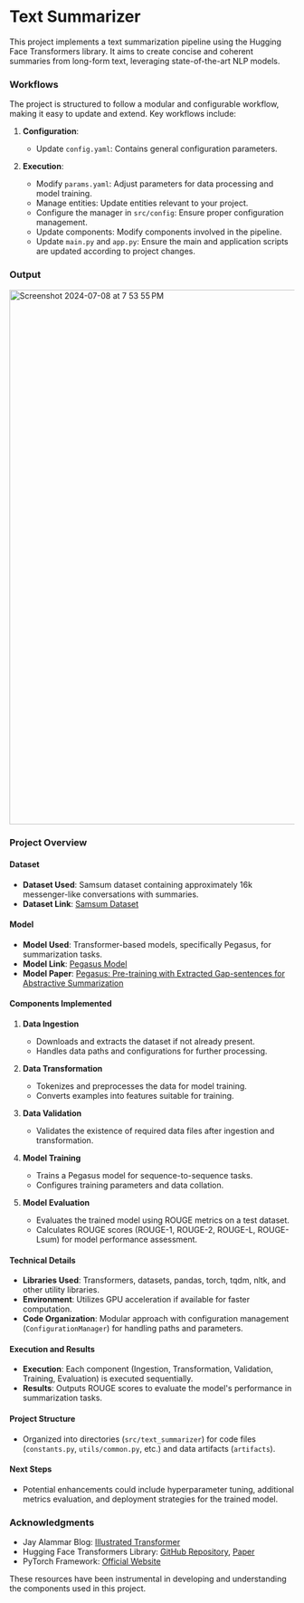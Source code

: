 # Text Summarizer
This project implements a text summarization pipeline using the Hugging Face Transformers library. It aims to create concise and coherent summaries from long-form text, leveraging state-of-the-art NLP models.

### Workflows

The project is structured to follow a modular and configurable workflow, making it easy to update and extend. Key workflows include:

1. **Configuration**:
   - Update `config.yaml`: Contains general configuration parameters.

2. **Execution**:
   - Modify `params.yaml`: Adjust parameters for data processing and model training.
   - Manage entities: Update entities relevant to your project.
   - Configure the manager in `src/config`: Ensure proper configuration management.
   - Update components: Modify components involved in the pipeline.
   - Update `main.py` and `app.py`: Ensure the main and application scripts are updated according to project changes.

### Output
<img width="945" alt="Screenshot 2024-07-08 at 7 53 55 PM" src="https://github.com/sumithanwate3/Text-Summarizer/assets/96422074/e417bed2-e4c2-4ca7-9c40-6dc0a8b59d2c">



### Project Overview

#### Dataset
- **Dataset Used**: Samsum dataset containing approximately 16k messenger-like conversations with summaries.
- **Dataset Link**: [Samsum Dataset](https://aclanthology.org/D19-5409/)

#### Model
- **Model Used**: Transformer-based models, specifically Pegasus, for summarization tasks.
- **Model Link**: [Pegasus Model](https://huggingface.co/google/pegasus-cnn_dailymail)
- **Model Paper**: [Pegasus: Pre-training with Extracted Gap-sentences for Abstractive Summarization](https://arxiv.org/abs/1912.08777)

#### Components Implemented
1. **Data Ingestion**
   - Downloads and extracts the dataset if not already present.
   - Handles data paths and configurations for further processing.

2. **Data Transformation**
   - Tokenizes and preprocesses the data for model training.
   - Converts examples into features suitable for training.

3. **Data Validation**
   - Validates the existence of required data files after ingestion and transformation.

4. **Model Training**
   - Trains a Pegasus model for sequence-to-sequence tasks.
   - Configures training parameters and data collation.

5. **Model Evaluation**
   - Evaluates the trained model using ROUGE metrics on a test dataset.
   - Calculates ROUGE scores (ROUGE-1, ROUGE-2, ROUGE-L, ROUGE-Lsum) for model performance assessment.

#### Technical Details
- **Libraries Used**: Transformers, datasets, pandas, torch, tqdm, nltk, and other utility libraries.
- **Environment**: Utilizes GPU acceleration if available for faster computation.
- **Code Organization**: Modular approach with configuration management (`ConfigurationManager`) for handling paths and parameters.

#### Execution and Results
- **Execution**: Each component (Ingestion, Transformation, Validation, Training, Evaluation) is executed sequentially.
- **Results**: Outputs ROUGE scores to evaluate the model's performance in summarization tasks.

#### Project Structure
- Organized into directories (`src/text_summarizer`) for code files (`constants.py`, `utils/common.py`, etc.) and data artifacts (`artifacts`).

#### Next Steps
- Potential enhancements could include hyperparameter tuning, additional metrics evaluation, and deployment strategies for the trained model.


### Acknowledgments

- Jay Alammar Blog: [Illustrated Transformer](https://jalammar.github.io/illustrated-transformer/)
- Hugging Face Transformers Library: [GitHub Repository](https://github.com/huggingface/transformers), [Paper](https://arxiv.org/abs/1706.03762)
- PyTorch Framework: [Official Website](https://pytorch.org/)

These resources have been instrumental in developing and understanding the components used in this project.

